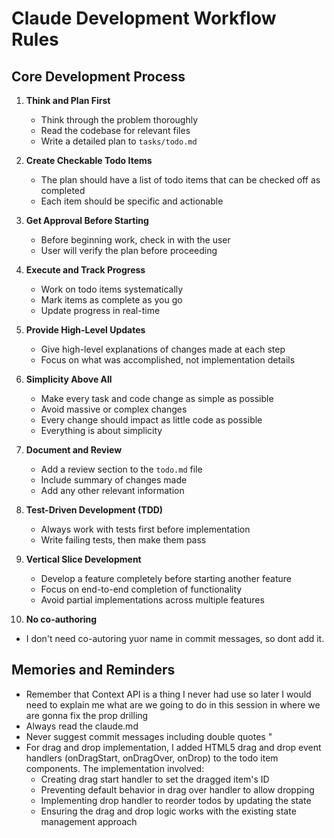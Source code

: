 # Claude Development Workflow Rules

## Core Development Process

1. **Think and Plan First**

   - Think through the problem thoroughly
   - Read the codebase for relevant files
   - Write a detailed plan to `tasks/todo.md`

2. **Create Checkable Todo Items**

   - The plan should have a list of todo items that can be checked off as completed
   - Each item should be specific and actionable

3. **Get Approval Before Starting**

   - Before beginning work, check in with the user
   - User will verify the plan before proceeding

4. **Execute and Track Progress**

   - Work on todo items systematically
   - Mark items as complete as you go
   - Update progress in real-time

5. **Provide High-Level Updates**

   - Give high-level explanations of changes made at each step
   - Focus on what was accomplished, not implementation details

6. **Simplicity Above All**

   - Make every task and code change as simple as possible
   - Avoid massive or complex changes
   - Every change should impact as little code as possible
   - Everything is about simplicity

7. **Document and Review**

   - Add a review section to the `todo.md` file
   - Include summary of changes made
   - Add any other relevant information

8. **Test-Driven Development (TDD)**

   - Always work with tests first before implementation
   - Write failing tests, then make them pass

9. **Vertical Slice Development**

   - Develop a feature completely before starting another feature
   - Focus on end-to-end completion of functionality
   - Avoid partial implementations across multiple features

10. **No co-authoring**

- I don't need co-autoring yuor name in commit messages, so dont add it.

## Memories and Reminders

- Remember that Context API is a thing I never had use so later I would need to explain me what are we going to do in this session in where we are gonna fix the prop drilling
- Always read the claude.md 
- Never suggest commit messages including double quotes "
- For drag and drop implementation, I added HTML5 drag and drop event handlers (onDragStart, onDragOver, onDrop) to the todo item components. The implementation involved:
  * Creating drag start handler to set the dragged item's ID
  * Preventing default behavior in drag over handler to allow dropping
  * Implementing drop handler to reorder todos by updating the state
  * Ensuring the drag and drop logic works with the existing state management approach